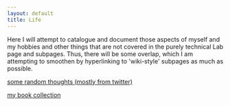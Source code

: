 ```yaml
---
layout: default
title: Life
---
```


Here I will attempt to catalogue and document those aspects of myself and my hobbies and other things that are not covered in the purely technical Lab page and subpages. Thus, there will be some overlap, which I am attempting to smoothen by hyperlinking to 'wiki-style' subpages as much as possible.

[some random thoughts (mostly from twitter)](/life/thoughts/thoughts.html)

[my book collection](/life/books.html)